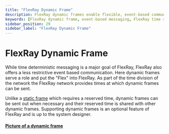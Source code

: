 ```yaml
---
title: "FlexRay Dynamic Frame"
description: FlexRay dynamic frames enable flexible, event-based communication within time slots, allowing shared bandwidth and efficient data transfer in automotive networks.
keywords: [FlexRay dynamic frame, event-based messaging, FlexRay time slots, FlexRay communication, dynamic vs static frame, FlexRay bandwidth sharing]
sidebar_position: 29
sidebar_label: "FlexRay Dynamic Frame"
---
```


# FlexRay Dynamic Frame

While time deterministic messaging is a major goal of FlexRay, FlexRay also offers a less restrictive event based communication. Here dynamic frames serve a role and put the "Flex" into FlexRay. As part of the time division of the network the FlexRay network provides times at which dynamic frames can be sent.

Unlike a [static frame](../flexray-static-frame) which requires a reserved time, dynamic frames can be sent out when necessary and their reserved time is shared with other dynamic frames. Supporting dynamic frames is an optional feature of FlexRay and is up to the system designer.

#### [Picture of a dynamic frame](/example-waveforms/flexray-dynamic-frame)